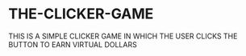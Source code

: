 # THE-CLICKER-GAME
THIS IS A SIMPLE CLICKER GAME IN WHICH THE USER CLICKS THE BUTTON TO EARN VIRTUAL DOLLARS
